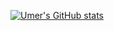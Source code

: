 [![Umer's GitHub stats](https://github-readme-stats.vercel.app/api?username=M-Umer-Farooq-Dev&show_icons=true&theme=midnight-purple)](https://github.com/anuraghazra/github-readme-stats)
